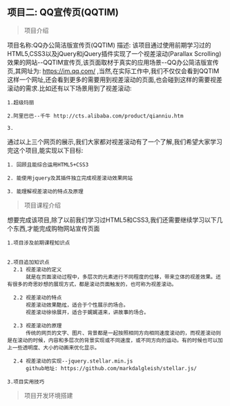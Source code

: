 ## 项目二: QQ宣传页(QQTIM)

> 项目介绍
  
  项目名称:QQ办公简洁版宣传页(QQTIM)
  描述: 该项目通过使用前期学习过的HTML5,CSS3以及jQuery和jQuery插件实现了一个视差滚动(Parallax Scrolling)效果的网站--QQTIM宣传页,该页面取材于真实的应用场景--QQ办公简洁版宣传页,其网址为: https://im.qq.com/ ,当然,在实际工作中,我们不仅仅会看到QQTIM这样一个网址,还会看到更多的需要用到视差滚动的页面,也会碰到这样的需要视差滚动的需求.比如还有以下场景用到了视差滚动:

    1.超级玛丽

    2.阿里巴巴--千牛 http://cts.alibaba.com/product/qianniu.htm

    3.
  通过以上三个网页的展示,我们大家都对视差滚动有了一个了解,我们希望大家学习完这个项目,能实现以下目标:

    1. 回顾且能综合运用HTML5+CSS3

    2. 能使用jquery及其插件独立完成视差滚动效果网站

    3. 能理解视差滚动的特点及原理
    
> 项目课程介绍

  想要完成该项目,除了以前我们学习过HTML5和CSS3,我们还需要继续学习以下几个东西,才能完成购物网站宣传页面

    1.项目涉及前期课程知识点


    2.项目追加知识点
      2.1 视差滚动的定义
          就是在页面滚动过程中，多层次的元素进行不同程度的位移，带来立体的视差效果。还有很多的奇思妙想的展现方式，都是滚动页面触发的，也可称为视差滚动。

      2.2 视差滚动的特点
          视差滚动效果酷炫，适合于个性展示的场合。
          视差滚动徐徐展开，适合于娓娓道来，讲故事的场合。

      2.3 视差滚动的原理
          传统的网页的文字、图片、背景都是一起按照相同方向相同速度滚动的，而视差滚动则是在滚动的时候，内容和多层次的背景实现或不同速度，或不同方向的运动。有的时候也可以加上一些透明度、大小的动画来优化显示。

      2.4 视差滚动的实现--jquery.stellar.min.js
          github地址: https://github.com/markdalgleish/stellar.js/

    3.项目实用技巧


> 项目开发环境搭建



